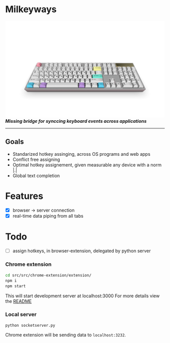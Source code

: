 # Milkeyways

![](res/keyboard.png)
__*Missing bridge for synccing keyboard events across applications*__

---
## Goals

 - Standarized hotkey assinging, across OS programs and web apps 
 - Conflict free assigning
 - Optimal hotkey assignement, given measurable any device with a norm $|.|$
 - Global text completion

# Features

- [x] browser -> server connection
- [x] real-time data piping from all tabs

# Todo
- [ ] assign hotkeys, in browser-extension, delegated by python server

### Chrome extension
```bash
cd src/src/chrome-extension/extension/
npm i
npm start
```
This will start development server at localhost:3000 
For more details view the [README](src/chrome-extension/extension/README.md)

### Local server
```
python socketserver.py
```

Chrome extension will be sending data to `localhost:3232`.

